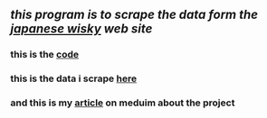 ## *this program is to scrape the data form the [japanese wisky](https://www.thewhiskyexchange.com/c/35/japanese-whisky) web site*
### this is the [code](https://github.com/talalatef/Data-Science-Portofolio/blob/main/Web-Scraping/japanes_wisky/product_scraping.ipynb)
### this is the data i scrape [here](https://github.com/talalatef/Data-Science-Portofolio/blob/main/Web-Scraping/japanes_wisky/japanes_wisky_store_data.csv)
### and this is my [article](https://medium.com/@talal.atef.801/what-is-web-scraping-and-how-can-i-scrape-my-data-from-the-web-e1adfd438a3e) on meduim about the project     